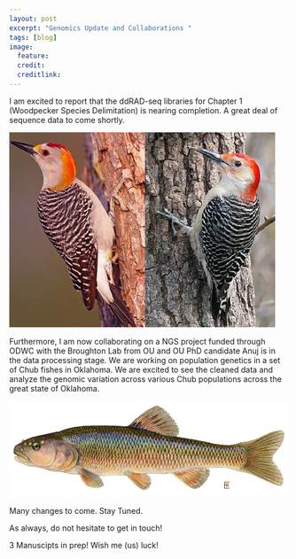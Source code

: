 ```yaml
---
layout: post
excerpt: "Genomics Update and Collaborations "
tags: [blog]
image:
  feature: 
  credit: 
  creditlink: 
---
```

I am excited to report that the ddRAD-seq libraries for Chapter 1 (Woodpecker Species Delimitation) is nearing completion. A great deal of sequence data to come shortly. 


![GF/RB pic](/images/GF_RB.png)


Furthermore, I am now collaborating on a NGS project funded through ODWC with the Broughton Lab from OU and OU PhD candidate Anuj is in the data processing stage. We are working on population genetics in a set of Chub fishes in Oklahoma. We are excited to see the cleaned data and analyze the genomic variation across various Chub populations across the great state of Oklahoma. 

![Chub1](/images/Chub1.jpg)

Many changes to come. Stay Tuned.

As always, do not hesitate to get in touch!

3 Manuscipts in prep! Wish me (us) luck! 



